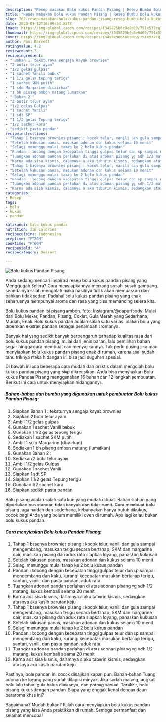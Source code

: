 ```yaml
---
description: "Resep masakan Bolu kukus Pandan Pisang | Resep Bumbu Bolu kukus Pandan Pisang Yang Lezat Sekali"
title: "Resep masakan Bolu kukus Pandan Pisang | Resep Bumbu Bolu kukus Pandan Pisang Yang Lezat Sekali"
slug: 762-resep-masakan-bolu-kukus-pandan-pisang-resep-bumbu-bolu-kukus-pandan-pisang-yang-lezat-sekali
date: 2020-09-12T16:09:54.867Z
image: https://img-global.cpcdn.com/recipes/f345825b6c8e8d69/751x532cq70/bolu-kukus-pandan-pisang-foto-resep-utama.jpg
thumbnail: https://img-global.cpcdn.com/recipes/f345825b6c8e8d69/751x532cq70/bolu-kukus-pandan-pisang-foto-resep-utama.jpg
cover: https://img-global.cpcdn.com/recipes/f345825b6c8e8d69/751x532cq70/bolu-kukus-pandan-pisang-foto-resep-utama.jpg
author: Paul Barrett
ratingvalue: 4.2
reviewcount: 7
recipeingredient:
- " Bahan 1  teksturnya sengaja kayak brownies"
- "2 butir telur ayam"
- "1/2 gelas gulpas"
- "1 sachet Vanili bubuk"
- "1 1/2 gelas tepung terigu"
- "1 sachet SKM putih"
- "1 sdm Margarine dicairkan"
- "1 bh pisang ambon matang lumatkan"
- " Bahan 2 "
- "2 butir telur ayam"
- "1/2 gelas Gulpas"
- "1 sachet Vanili"
- "1 sdt SP"
- "1 1/2 gelas Tepung terigu"
- "1/2 sachet kara"
- "sedikit pasta pandan"
recipeinstructions:
- "Tahap 1 basenya brownies pisang : kocok telur, vanili dan gula sampai mengembang, masukan terigu secara bertahap, SKM dan margarine cair, masukan pisang dan aduk rata siapkan loyang, panaskan kukusan"
- "Setelah kukusan panas, masukan adonan dan kukus selama 10 menit"
- "Selagi menunggu mulai tahap ke 2 bolu kukus pandan"
- "Pandan : kocong dengan kecepatan tinggi gulpas telur dan sp sampai mengembang dan kaku, kurangi kecepatan masukan bertahap terigu, santan, vanili, dan pasta pandan, aduk rata"
- "Tuangkan adonan pandan perlahan di atas adonan pisang yg sdh 1/2 matang, kukus kembali selama 20 menit"
- "Karna ada sisa kismis, dalamnya a aku taburin kismis, sedangkan atasnya aku kasih parutan keju"
- "Tahap 1 basenya brownies pisang : kocok telur, vanili dan gula sampai mengembang, masukan terigu secara bertahap, SKM dan margarine cair, masukan pisang dan aduk rata siapkan loyang, panaskan kukusan"
- "Setelah kukusan panas, masukan adonan dan kukus selama 10 menit"
- "Selagi menunggu mulai tahap ke 2 bolu kukus pandan"
- "Pandan : kocong dengan kecepatan tinggi gulpas telur dan sp sampai mengembang dan kaku, kurangi kecepatan masukan bertahap terigu, santan, vanili, dan pasta pandan, aduk rata"
- "Tuangkan adonan pandan perlahan di atas adonan pisang yg sdh 1/2 matang, kukus kembali selama 20 menit"
- "Karna ada sisa kismis, dalamnya a aku taburin kismis, sedangkan atasnya aku kasih parutan keju"
categories:
- Resep
tags:
- bolu
- kukus
- pandan

katakunci: bolu kukus pandan 
nutrition: 216 calories
recipecuisine: Indonesian
preptime: "PT20M"
cooktime: "PT60M"
recipeyield: "4"
recipecategory: Dessert

---
```



![Bolu kukus Pandan Pisang](https://img-global.cpcdn.com/recipes/f345825b6c8e8d69/751x532cq70/bolu-kukus-pandan-pisang-foto-resep-utama.jpg)

Anda sedang mencari inspirasi resep bolu kukus pandan pisang yang Menggugah Selera? Cara menyiapkannya memang susah-susah gampang. seandainya salah mengolah maka hasilnya tidak akan memuaskan dan bahkan tidak sedap. Padahal bolu kukus pandan pisang yang enak seharusnya mempunyai aroma dan rasa yang bisa memancing selera kita.

Bolu kukus pandan isi pisang ambon. foto: Instagram/@dapurfoody. Mulai dari Bolu Mekar, Pandan, Pisang, Coklat, Gula Merah yang Sederhana, Mudah, Enak. Bolu kukus pandan adalah salah satu variasi olahan bolu yang diberikan ekstrak pandan sebagai penambah aromanya.

Banyak hal yang sedikit banyak berpengaruh terhadap kualitas rasa dari bolu kukus pandan pisang, mulai dari jenis bahan, lalu pemilihan bahan segar hingga cara membuat dan menyajikannya. Tak perlu pusing jika mau menyiapkan bolu kukus pandan pisang enak di rumah, karena asal sudah tahu triknya maka hidangan ini bisa jadi suguhan spesial.


Di bawah ini ada beberapa cara mudah dan praktis dalam mengolah bolu kukus pandan pisang yang siap dikreasikan. Anda bisa menyiapkan Bolu kukus Pandan Pisang menggunakan 16 bahan dan 12 langkah pembuatan. Berikut ini cara untuk menyiapkan hidangannya.

<!--inarticleads1-->

##### Bahan-bahan dan bumbu yang digunakan untuk pembuatan Bolu kukus Pandan Pisang:

1. Siapkan  Bahan 1 : teksturnya sengaja kayak brownies
1. Siapkan 2 butir telur ayam
1. Ambil 1/2 gelas gulpas
1. Gunakan 1 sachet Vanili bubuk
1. Gunakan 1 1/2 gelas tepung terigu
1. Sediakan 1 sachet SKM putih
1. Ambil 1 sdm Margarine (dicairkan)
1. Sediakan 1 bh pisang ambon matang (lumatkan)
1. Gunakan  Bahan 2 :
1. Sediakan 2 butir telur ayam
1. Ambil 1/2 gelas Gulpas
1. Gunakan 1 sachet Vanili
1. Siapkan 1 sdt SP
1. Siapkan 1 1/2 gelas Tepung terigu
1. Gunakan 1/2 sachet kara
1. Siapkan sedikit pasta pandan


Bolu pisang adalah salah satu kue yang mudah dibuat. Bahan-bahan yang diperlukan pun standar, tidak banyak dan tidak rumit. Cara membuat bolu pisang juga mudah dan sederhana, kebanyakan hanya butuh dikukus, cocok bagi Anda yang belum memiliki oven di rumah. Apa lagi kalau bukan bolu kukus pandan. 

<!--inarticleads2-->

##### Cara menyiapkan Bolu kukus Pandan Pisang:

1. Tahap 1 basenya brownies pisang : kocok telur, vanili dan gula sampai mengembang, masukan terigu secara bertahap, SKM dan margarine cair, masukan pisang dan aduk rata siapkan loyang, panaskan kukusan
1. Setelah kukusan panas, masukan adonan dan kukus selama 10 menit
1. Selagi menunggu mulai tahap ke 2 bolu kukus pandan
1. Pandan : kocong dengan kecepatan tinggi gulpas telur dan sp sampai mengembang dan kaku, kurangi kecepatan masukan bertahap terigu, santan, vanili, dan pasta pandan, aduk rata
1. Tuangkan adonan pandan perlahan di atas adonan pisang yg sdh 1/2 matang, kukus kembali selama 20 menit
1. Karna ada sisa kismis, dalamnya a aku taburin kismis, sedangkan atasnya aku kasih parutan keju
1. Tahap 1 basenya brownies pisang : kocok telur, vanili dan gula sampai mengembang, masukan terigu secara bertahap, SKM dan margarine cair, masukan pisang dan aduk rata siapkan loyang, panaskan kukusan
1. Setelah kukusan panas, masukan adonan dan kukus selama 10 menit
1. Selagi menunggu mulai tahap ke 2 bolu kukus pandan
1. Pandan : kocong dengan kecepatan tinggi gulpas telur dan sp sampai mengembang dan kaku, kurangi kecepatan masukan bertahap terigu, santan, vanili, dan pasta pandan, aduk rata
1. Tuangkan adonan pandan perlahan di atas adonan pisang yg sdh 1/2 matang, kukus kembali selama 20 menit
1. Karna ada sisa kismis, dalamnya a aku taburin kismis, sedangkan atasnya aku kasih parutan keju


Pastinya, bolu pandan ini cocok disajikan kapan pun. Bahan-bahan Tuang adonan ke loyang yang sudah dilapisi minyak. Jika sudah matang, angkat bolu lalu taburi gula halus diatasnya, dan potong sesuai. Terakhir, bolu pisang kukus dengan pandan. Siapa yang enggak kenal dengan daun beraroma khas ini? 

Bagaimana? Mudah bukan? Itulah cara menyiapkan bolu kukus pandan pisang yang bisa Anda praktikkan di rumah. Semoga bermanfaat dan selamat mencoba!
